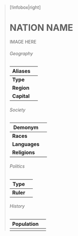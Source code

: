 > [!infobox|right]
> # NATION NAME
> IMAGE HERE
> ###### Geography
> | **Aliases** |  |
> | - | - |
> | **Type** |  |
> | **Region** |  |
> | **Capital** |  |
> ###### Society
> | **Demonym** |  |
> | - | - |
> | **Races** |  |
> | **Languages** |  |
> | **Religions** |  |
> ###### Politics
> | **Type** |  |
> | - | - |
> | **Ruler** |  |
> ###### History
> | **Population** |  |
> | - | - |
> |  |  |